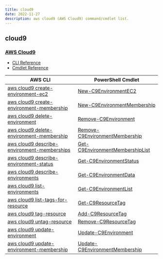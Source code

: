 ```yaml
---
title: cloud9
date: 2022-11-27
description: aws cloud9 (AWS Cloud9) command/cmdlet list.
---
```


## cloud9

### [AWS Cloud9](https://aws.amazon.com/cloud9/)

* [CLI Reference](https://docs.aws.amazon.com/cli/latest/reference/cloud9/index.html)
* [Cmdlet Reference](https://docs.aws.amazon.com/powershell/latest/reference/items/AWS_Cloud9_cmdlets.html)

|AWS CLI|PowerShell Cmdlet|
|----|----|
|[aws cloud9 create-environment-ec2](https://docs.aws.amazon.com/cli/latest/reference/cloud9/create-environment-ec2.html)|[New-C9EnvironmentEC2](https://docs.aws.amazon.com/powershell/latest/reference/items/New-C9EnvironmentEC2.html)|
|[aws cloud9 create-environment-membership](https://docs.aws.amazon.com/cli/latest/reference/cloud9/create-environment-membership.html)|[New-C9EnvironmentMembership](https://docs.aws.amazon.com/powershell/latest/reference/items/New-C9EnvironmentMembership.html)|
|[aws cloud9 delete-environment](https://docs.aws.amazon.com/cli/latest/reference/cloud9/delete-environment.html)|[Remove-C9Environment](https://docs.aws.amazon.com/powershell/latest/reference/items/Remove-C9Environment.html)|
|[aws cloud9 delete-environment-membership](https://docs.aws.amazon.com/cli/latest/reference/cloud9/delete-environment-membership.html)|[Remove-C9EnvironmentMembership](https://docs.aws.amazon.com/powershell/latest/reference/items/Remove-C9EnvironmentMembership.html)|
|[aws cloud9 describe-environment-memberships](https://docs.aws.amazon.com/cli/latest/reference/cloud9/describe-environment-memberships.html)|[Get-C9EnvironmentMembershipList](https://docs.aws.amazon.com/powershell/latest/reference/items/Get-C9EnvironmentMembershipList.html)|
|[aws cloud9 describe-environment-status](https://docs.aws.amazon.com/cli/latest/reference/cloud9/describe-environment-status.html)|[Get-C9EnvironmentStatus](https://docs.aws.amazon.com/powershell/latest/reference/items/Get-C9EnvironmentStatus.html)|
|[aws cloud9 describe-environments](https://docs.aws.amazon.com/cli/latest/reference/cloud9/describe-environments.html)|[Get-C9EnvironmentData](https://docs.aws.amazon.com/powershell/latest/reference/items/Get-C9EnvironmentData.html)|
|[aws cloud9 list-environments](https://docs.aws.amazon.com/cli/latest/reference/cloud9/list-environments.html)|[Get-C9EnvironmentList](https://docs.aws.amazon.com/powershell/latest/reference/items/Get-C9EnvironmentList.html)|
|[aws cloud9 list-tags-for-resource](https://docs.aws.amazon.com/cli/latest/reference/cloud9/list-tags-for-resource.html)|[Get-C9ResourceTag](https://docs.aws.amazon.com/powershell/latest/reference/items/Get-C9ResourceTag.html)|
|[aws cloud9 tag-resource](https://docs.aws.amazon.com/cli/latest/reference/cloud9/tag-resource.html)|[Add-C9ResourceTag](https://docs.aws.amazon.com/powershell/latest/reference/items/Add-C9ResourceTag.html)|
|[aws cloud9 untag-resource](https://docs.aws.amazon.com/cli/latest/reference/cloud9/untag-resource.html)|[Remove-C9ResourceTag](https://docs.aws.amazon.com/powershell/latest/reference/items/Remove-C9ResourceTag.html)|
|[aws cloud9 update-environment](https://docs.aws.amazon.com/cli/latest/reference/cloud9/update-environment.html)|[Update-C9Environment](https://docs.aws.amazon.com/powershell/latest/reference/items/Update-C9Environment.html)|
|[aws cloud9 update-environment-membership](https://docs.aws.amazon.com/cli/latest/reference/cloud9/update-environment-membership.html)|[Update-C9EnvironmentMembership](https://docs.aws.amazon.com/powershell/latest/reference/items/Update-C9EnvironmentMembership.html)|

